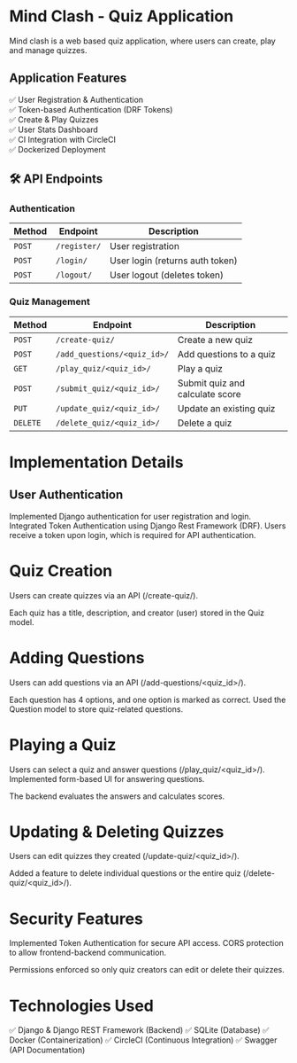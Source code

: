 # Mind Clash - Quiz Application

Mind clash is a web based quiz application, where users can create, play and manage quizzes.  

## Application Features

✅ User Registration & Authentication  
✅ Token-based Authentication (DRF Tokens)  
✅ Create & Play Quizzes    
✅ User Stats Dashboard  
✅ CI Integration with CircleCI  
✅ Dockerized Deployment  

## 🛠️ **API Endpoints**

### **Authentication**

| Method |   Endpoint   |         Description             |
|--------|--------------|---------------------------------|
| `POST` | `/register/` | User registration               |
| `POST` | `/login/`    | User login (returns auth token) |
| `POST` | `/logout/`   | User logout (deletes token)     | 

### **Quiz Management**

|  Method  |         Endpoint            |         Description             |
|----------|-----------------------------|---------------------------------|
| `POST`   | `/create-quiz/`             | Create a new quiz               |
| `POST`   | `/add_questions/<quiz_id>/` | Add questions to a quiz         |
| `GET`    | `/play_quiz/<quiz_id>/`     | Play a quiz                     |
| `POST`   | `/submit_quiz/<quiz_id>/`   | Submit quiz and calculate score |
| `PUT`    | `/update_quiz/<quiz_id>/`   | Update an existing quiz         |
| `DELETE` | `/delete_quiz/<quiz_id>/`   | Delete a quiz                   |



# Implementation Details

## User Authentication

Implemented Django authentication for user registration and login. Integrated Token Authentication using Django Rest Framework (DRF). Users receive a token upon login, which is required for API authentication.

# Quiz Creation

Users can create quizzes via an API (/create-quiz/).

Each quiz has a title, description, and creator (user) stored in the Quiz model.

# Adding Questions

Users can add questions via an API (/add-questions/<quiz_id>/).

Each question has 4 options, and one option is marked as correct. Used the Question model to store quiz-related questions.

# Playing a Quiz
Users can select a quiz and answer questions (/play_quiz/<quiz_id>/). Implemented form-based UI for answering questions.

The backend evaluates the answers and calculates scores.

# Updating & Deleting Quizzes
Users can edit quizzes they created (/update-quiz/<quiz_id>/).

Added a feature to delete individual questions or the entire quiz (/delete-quiz/<quiz_id>/).

# Security Features
Implemented Token Authentication for secure API access. CORS protection to allow frontend-backend communication.

Permissions enforced so only quiz creators can edit or delete their quizzes.

# Technologies Used
✅ Django & Django REST Framework (Backend)
✅ SQLite (Database)
✅ Docker (Containerization)
✅ CircleCI (Continuous Integration)
✅ Swagger (API Documentation)



